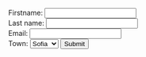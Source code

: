 <form>
  <span>Firstname:</span>
  <input type="text" name="firstname"><br>
  <span>Last name:</span>
  <input type="text" name="lastname"><br>
  <span>Email:</span>
  <input type="email" name="email"><br>
  <span>Town:</span>
  <select name="town">
        <option value="1">Sofia</option>
        <option value="2">Ohio</option>
        <option value="3">Alaba</option>
  </select>
  <input type="submit" value="Submit">
</form>

